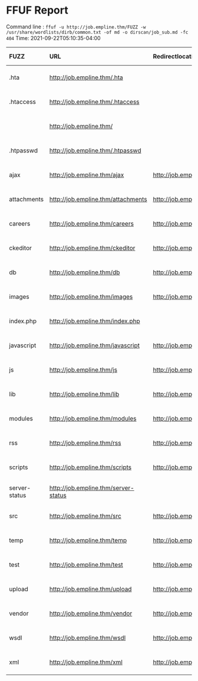 # FFUF Report

  Command line : `ffuf -u http://job.empline.thm/FUZZ -w /usr/share/wordlists/dirb/common.txt -of md -o dirscan/job_sub.md -fc 404`
  Time: 2021-09-22T05:10:35-04:00

  | FUZZ | URL | Redirectlocation | Position | Status Code | Content Length | Content Words | Content Lines | Content Type | ResultFile |
  | :- | :-- | :--------------- | :---- | :------- | :---------- | :------------- | :------------ | :--------- | :----------- |
  | .hta | http://job.empline.thm/.hta |  | 11 | 403 | 280 | 20 | 10 | text/html; charset=iso-8859-1 |  |
  | .htaccess | http://job.empline.thm/.htaccess |  | 12 | 403 | 280 | 20 | 10 | text/html; charset=iso-8859-1 |  |
  |  | http://job.empline.thm/ |  | 1 | 200 | 3671 | 209 | 102 | text/html; charset=UTF-8 |  |
  | .htpasswd | http://job.empline.thm/.htpasswd |  | 13 | 403 | 280 | 20 | 10 | text/html; charset=iso-8859-1 |  |
  | ajax | http://job.empline.thm/ajax | http://job.empline.thm/ajax/ | 371 | 301 | 317 | 20 | 10 | text/html; charset=iso-8859-1 |  |
  | attachments | http://job.empline.thm/attachments | http://job.empline.thm/attachments/ | 506 | 301 | 324 | 20 | 10 | text/html; charset=iso-8859-1 |  |
  | careers | http://job.empline.thm/careers | http://job.empline.thm/careers/ | 766 | 301 | 320 | 20 | 10 | text/html; charset=iso-8859-1 |  |
  | ckeditor | http://job.empline.thm/ckeditor | http://job.empline.thm/ckeditor/ | 879 | 301 | 321 | 20 | 10 | text/html; charset=iso-8859-1 |  |
  | db | http://job.empline.thm/db | http://job.empline.thm/db/ | 1171 | 301 | 315 | 20 | 10 | text/html; charset=iso-8859-1 |  |
  | images | http://job.empline.thm/images | http://job.empline.thm/images/ | 1991 | 301 | 319 | 20 | 10 | text/html; charset=iso-8859-1 |  |
  | index.php | http://job.empline.thm/index.php |  | 2021 | 200 | 3671 | 209 | 102 | text/html; charset=UTF-8 |  |
  | javascript | http://job.empline.thm/javascript | http://job.empline.thm/javascript/ | 2145 | 301 | 323 | 20 | 10 | text/html; charset=iso-8859-1 |  |
  | js | http://job.empline.thm/js | http://job.empline.thm/js/ | 2179 | 301 | 315 | 20 | 10 | text/html; charset=iso-8859-1 |  |
  | lib | http://job.empline.thm/lib | http://job.empline.thm/lib/ | 2274 | 301 | 316 | 20 | 10 | text/html; charset=iso-8859-1 |  |
  | modules | http://job.empline.thm/modules | http://job.empline.thm/modules/ | 2567 | 301 | 320 | 20 | 10 | text/html; charset=iso-8859-1 |  |
  | rss | http://job.empline.thm/rss | http://job.empline.thm/rss/ | 3452 | 301 | 316 | 20 | 10 | text/html; charset=iso-8859-1 |  |
  | scripts | http://job.empline.thm/scripts | http://job.empline.thm/scripts/ | 3520 | 301 | 320 | 20 | 10 | text/html; charset=iso-8859-1 |  |
  | server-status | http://job.empline.thm/server-status |  | 3588 | 403 | 280 | 20 | 10 | text/html; charset=iso-8859-1 |  |
  | src | http://job.empline.thm/src | http://job.empline.thm/src/ | 3805 | 301 | 316 | 20 | 10 | text/html; charset=iso-8859-1 |  |
  | temp | http://job.empline.thm/temp | http://job.empline.thm/temp/ | 3991 | 301 | 317 | 20 | 10 | text/html; charset=iso-8859-1 |  |
  | test | http://job.empline.thm/test | http://job.empline.thm/test/ | 4008 | 301 | 317 | 20 | 10 | text/html; charset=iso-8859-1 |  |
  | upload | http://job.empline.thm/upload | http://job.empline.thm/upload/ | 4207 | 301 | 319 | 20 | 10 | text/html; charset=iso-8859-1 |  |
  | vendor | http://job.empline.thm/vendor | http://job.empline.thm/vendor/ | 4286 | 301 | 319 | 20 | 10 | text/html; charset=iso-8859-1 |  |
  | wsdl | http://job.empline.thm/wsdl | http://job.empline.thm/wsdl/ | 4523 | 301 | 317 | 20 | 10 | text/html; charset=iso-8859-1 |  |
  | xml | http://job.empline.thm/xml | http://job.empline.thm/xml/ | 4562 | 301 | 316 | 20 | 10 | text/html; charset=iso-8859-1 |  |
  